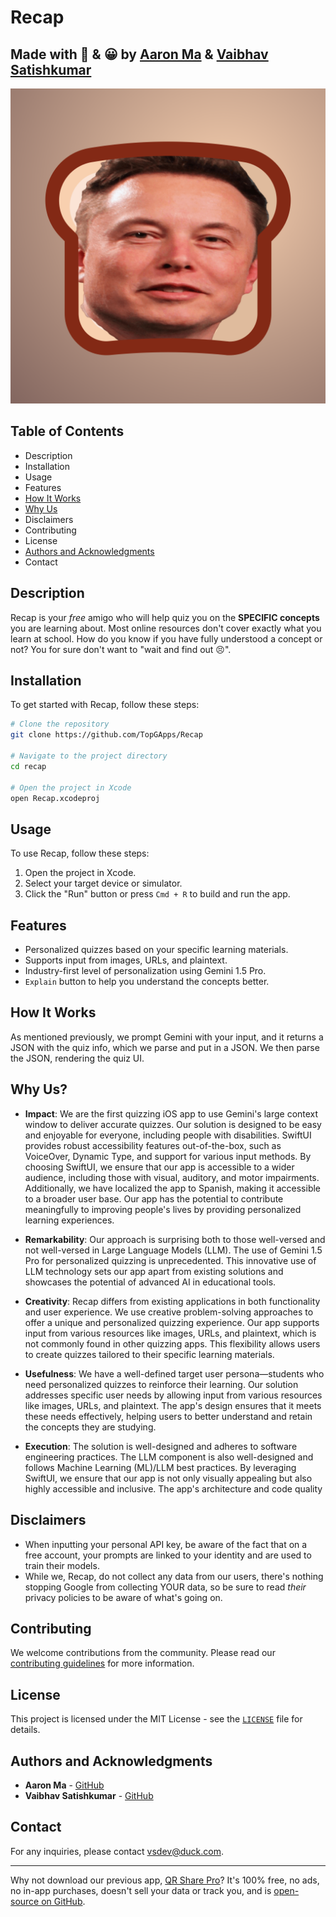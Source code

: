 # Recap

## Made with 💖 & 😀 by [Aaron Ma](https://github.com/aaronhma) & [Vaibhav Satishkumar](https://github.com/Visual-Studio-Coder)

![AppIcon](https://github.com/TopGApps/Recap/blob/master/Recap/Assets.xcassets/AppIcon.appiconset/Recap.png)

## Table of Contents
- Description
- Installation
- Usage
- Features
- [How It Works](#how-it-works)
- [Why Us](#why-us)
- Disclaimers
- Contributing
- License
- [Authors and Acknowledgments](#authors-and-acknowledgments)
- Contact

## Description
Recap is your *free* amigo who will help quiz you on the __SPECIFIC concepts__ you are learning about. Most online resources don't cover exactly what you learn at school. How do you know if you have fully understood a concept or not? You for sure don't want to "wait and find out 😣".

## Installation
To get started with Recap, follow these steps:

```sh
# Clone the repository
git clone https://github.com/TopGApps/Recap

# Navigate to the project directory
cd recap

# Open the project in Xcode
open Recap.xcodeproj
```

## Usage
To use Recap, follow these steps:

1. Open the project in Xcode.
2. Select your target device or simulator.
3. Click the "Run" button or press `Cmd + R` to build and run the app.

## Features
- Personalized quizzes based on your specific learning materials.
- Supports input from images, URLs, and plaintext.
- Industry-first level of personalization using Gemini 1.5 Pro.
- `Explain` button to help you understand the concepts better.

## How It Works
As mentioned previously, we prompt Gemini with your input, and it returns a JSON with the quiz info, which we parse and put in a JSON. We then parse the JSON, rendering the quiz UI.

## Why Us?

- **Impact**: We are the first quizzing iOS app to use Gemini's large context window to deliver accurate quizzes. Our solution is designed to be easy and enjoyable for everyone, including people with disabilities. SwiftUI provides robust accessibility features out-of-the-box, such as VoiceOver, Dynamic Type, and support for various input methods. By choosing SwiftUI, we ensure that our app is accessible to a wider audience, including those with visual, auditory, and motor impairments. Additionally, we have localized the app to Spanish, making it accessible to a broader user base. Our app has the potential to contribute meaningfully to improving people's lives by providing personalized learning experiences.

- **Remarkability**: Our approach is surprising both to those well-versed and not well-versed in Large Language Models (LLM). The use of Gemini 1.5 Pro for personalized quizzing is unprecedented. This innovative use of LLM technology sets our app apart from existing solutions and showcases the potential of advanced AI in educational tools.

- **Creativity**: Recap differs from existing applications in both functionality and user experience. We use creative problem-solving approaches to offer a unique and personalized quizzing experience. Our app supports input from various resources like images, URLs, and plaintext, which is not commonly found in other quizzing apps. This flexibility allows users to create quizzes tailored to their specific learning materials.

- **Usefulness**: We have a well-defined target user persona—students who need personalized quizzes to reinforce their learning. Our solution addresses specific user needs by allowing input from various resources like images, URLs, and plaintext. The app's design ensures that it meets these needs effectively, helping users to better understand and retain the concepts they are studying.

- **Execution**: The solution is well-designed and adheres to software engineering practices. The LLM component is also well-designed and follows Machine Learning (ML)/LLM best practices. By leveraging SwiftUI, we ensure that our app is not only visually appealing but also highly accessible and inclusive. The app's architecture and code quality

## Disclaimers
- When inputting your personal API key, be aware of the fact that on a free account, your prompts are linked to your identity and are used to train their models.
- While we, Recap, do not collect any data from our users, there's nothing stopping Google from collecting YOUR data, so be sure to read *their* privacy policies to be aware of what's going on.

## Contributing
We welcome contributions from the community. Please read our [contributing guidelines](CONTRIBUTING.md) for more information.

## License
This project is licensed under the MIT License - see the [`LICENSE`](https://github.com/TopGApps/Recap/blob/master/LICENSE) file for details.

## Authors and Acknowledgments
- **Aaron Ma** - [GitHub](https://github.com/aaronhma)
- **Vaibhav Satishkumar** - [GitHub](https://github.com/Visual-Studio-Coder)

## Contact
For any inquiries, please contact [vsdev@duck.com](mailto:vsdev@duck.com).

---

Why not download our previous app, [QR Share Pro](https://apps.apple.com/us/app/qr-share-pro/id6479589995)? It's 100% free, no ads, no in-app purchases, doesn't sell your data or track you, and is [open-source on GitHub](https://github.com/visual-studio-coder/qr-share-pro).